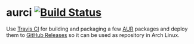 # aurci [![Build Status](https://travis-ci.org/localnet/aurci.svg?branch=master)](https://travis-ci.org/localnet/aurci)

Use [Travis CI](https://travis-ci.org/localnet/aurci) for building and packaging a few [AUR](https://aur.archlinux.org/) packages and deploy them to [GitHub Releases](https://github.com/localnet/aurci/releases) so it can be used as repository in Arch Linux.
